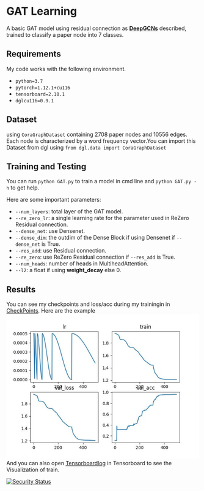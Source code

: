 # GAT Learning

A basic GAT model using residual connection as [**DeepGCNs**](https://arxiv.org/abs/1904.03751) described, trained to classify a paper node into 7 classes.

## Requirements

My code works with the following environment.
* `python=3.7`
* `pytorch=1.12.1+cu116`
* `tensorboard=2.10.1`
* `dglcu116=0.9.1`

## Dataset

using `CoraGraphDataset` containing 2708 paper nodes and 10556 edges. Each node is characterized by a word frequency vector.You can import this Dataset from dgl using `from dgl.data import CoraGraphDataset`

## Training and Testing

You can run `python GAT.py` to train a model in cmd line and `python GAT.py -h` to get help.

Here are some important parameters:

* `--num_layers`: total layer of the GAT model.
* `--re_zero_lr`: a single learning rate for the parameter used in ReZero Residual connection.
* `--dense_net`: use Densenet.
* `--dense_dim`: the outdim of the Dense Block if using Densenet if `--dense_net` is True.
* `--res_add`: use Residual connection.
* `--re_zero`: use ReZero Residual connection if `--res_add` is True.
* `--num_heads`: number of heads in MultiheadAttention.
* `--l2`: a float if using **weight_decay** else 0.

## Results
You can see my checkpoints and loss/acc during my trainingin in [CheckPoints](./path/checkpoints). Here are the example ![fig1](path\checkpoints\acc-95.40%_layers-1_lr-5.00e-04_hid_dim-128_res.jpg)
And you can also open [Tensorboardlog](\path\log) in Tensorboard to see the Visualization of train.

[![Security Status](https://www.murphysec.com/platform3/v3/badge/1611236784487313408.svg)](https://www.murphysec.com/accept?code=05b54279236a52098e663d8e3d7db29f&type=1&from=2&t=2)


